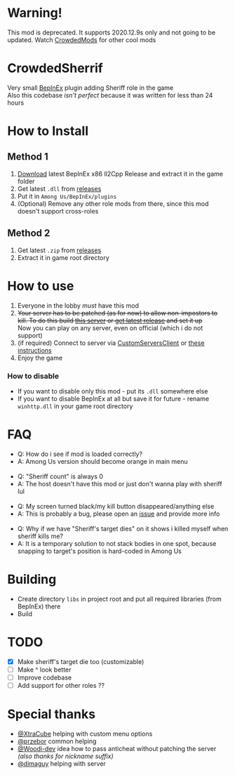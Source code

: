 # Warning!
This mod is deprecated. It supports 2020.12.9s only and not going to be updated. Watch [CrowdedMods](https://github.com/CrowdedMods) for other cool mods

# CrowdedSherrif
Very small [BepInEx](https://github.com/BepInEx/BepInEx/) plugin adding Sheriff role in the game\
Also this codebase *isn't perfect* because it was written for less than 24 hours

# How to Install
## Method 1
1. [Download](https://builds.bepis.io/projects/bepinex_be) latest BepInEx x86 Il2Cpp Release and extract it in the game folder
2. Get latest `.dll` from [releases](https://github.com/Galster2010/CrowdedSheriff/releases)
3. Put it in `Among Us/BepInEx/plugins` 
4. (Optional) Remove any other role mods from there, since this mod doesn't support cross-roles
## Method 2
1. Get latest `.zip` from [releases](https://github.com/Galster2010/CrowdedSheriff/releases)
2. Extract it in game root directory

# How to use
1. Everyone in the lobby *must* have this mod
2. ~~Your server has to be patched (as for now) to allow non-impostors to kill. To do this build [this server](https://github.com/Galster2010/Impostor/) or [get latest release](https://github.com/Galster2010/Impostor/releases/latest) and set it up~~\
   Now you can play on any server, even on official (which i do not support)
3. (if required) Connect to server via [CustomServersClient](https://github.com/andruzzzhka/CustomServersClient/) or [these instructions](https://impostor.github.io/Impostor/)
4. Enjoy the game

### How to disable
- If you want to disable only this mod - put its `.dll` somewhere else
- If you want to disable BepInEx at all but save it for future - rename `winhttp.dll` in your game root directory

# FAQ
- Q: How do i see if mod is loaded correctly?
- A: Among Us version should become orange in main menu
<br><br>
- Q: "Sheriff count" is always 0
- A: The host doesn't have this mod or just don't wanna play with sheriff lul
<br><br>
- Q: My screen turned black/my kill button disappeared/anything else
- A: This is probably a bug, please open an [issue]() and provide more info
<br><br>
- Q: Why if we have "Sheriff's target dies" on it shows i killed myself when sheriff kills me?
- A: It is a temporary solution to not stack bodies in one spot, because snapping to target's position is hard-coded in Among Us

# Building
- Create directory `libs` in project root and put all required libraries (from BepInEx) there
- Build

# TODO
 - [x] Make sheriff's target die too (customizable)
 - [ ] Make ^ look better
 - [ ] Improve codebase
 - [ ] Add support for other roles ??

# Special thanks
- [@XtraCube](https://github.com/XtraCube) helping with custom menu options
- [@przebor](https://github.com/przebor) common helping
- [@Woodi-dev](https://github.com/Woodi-dev) idea how to pass anticheat without patching the server *(also thanks for nickname suffix)*
- [@dimaguy](https://github.com/dimaguy) helping with server

